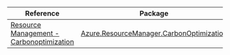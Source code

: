 | Reference | Package | Source |
|---|---|---|
|[Resource Management - Carbonoptimization](resourcemanager.carbonoptimization-readme.md)|[Azure.ResourceManager.CarbonOptimization](https://www.nuget.org/packages/Azure.ResourceManager.CarbonOptimization)|[GitHub](https://github.com/Azure/azure-sdk-for-net/blob/main/sdk/carbon/Azure.ResourceManager.CarbonOptimization)|
